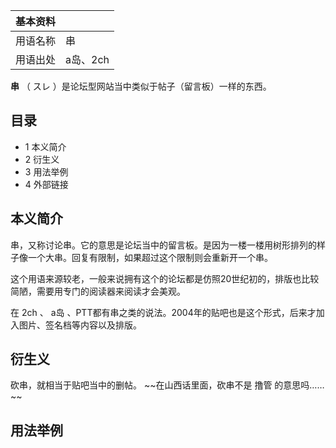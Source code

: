 |  **基本资料**  ||
|---|---|
|用语名称  |  串   |
|用语出处  |  a岛、2ch   |
  
**串** （  スレ  ）是论坛型网站当中类似于帖子（留言板）一样的东西。

##  目录

  * 1  本义简介 
  * 2  衍生义 
  * 3  用法举例 
  * 4  外部链接 

##  本义简介

串，又称讨论串。它的意思是论坛当中的留言板。是因为一楼一楼用树形排列的样子像一个大串。回复有限制，如果超过这个限制则会重新开一个串。

这个用语来源较老，一般来说拥有这个的论坛都是仿照20世纪初的，排版也比较简陋，需要用专门的阅读器来阅读才会美观。

在  2ch  、  a岛  、PTT都有串之类的说法。2004年的贴吧也是这个形式，后来才加入图片、签名档等内容以及排版。

##  衍生义

砍串，就相当于贴吧当中的删帖。 ~~在山西话里面，砍串不是 撸管  的意思吗…… ~~

##  用法举例